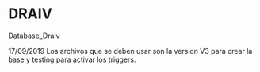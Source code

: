 # DRAIV
Database_Draiv

17/09/2019
Los archivos que se deben usar son la version V3 para crear la base y testing para activar los triggers.
